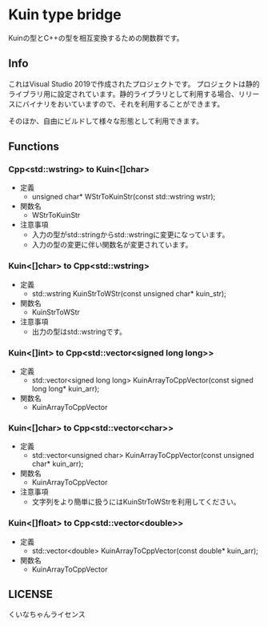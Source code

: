 # Kuin type bridge

Kuinの型とC++の型を相互変換するための関数群です。

## Info

これはVisual Studio 2019で作成されたプロジェクトです。
プロジェクトは静的ライブラリ用に設定されています。静的ライブラリとして利用する場合、リリースにバイナリをおいていますので、それを利用することができます。

そのほか、自由にビルドして様々な形態として利用できます。

## Functions

### Cpp\<std::wstring> to Kuin<[]char>

- 定義
  - unsigned char* WStrToKuinStr(const std::wstring wstr);
- 関数名
  - WStrToKuinStr
- 注意事項
  - 入力の型がstd::stringからstd::wstringに変更になっています。
  - 入力の型の変更に伴い関数名が変更されています。

### Kuin<[]char> to Cpp\<std::wstring>

- 定義
  - std::wstring KuinStrToWStr(const unsigned char* kuin_str);
- 関数名
  - KuinStrToWStr
- 注意事項
  - 出力の型はstd::wstringです。

### Kuin<[]int> to Cpp\<std::vector\<signed long long>>

- 定義
  - std::vector\<signed long long> KuinArrayToCppVector(const signed long long* kuin_arr);
- 関数名
  - KuinArrayToCppVector

### Kuin<[]char> to Cpp\<std::vector\<char>>

- 定義
  - std::vector\<unsigned char> KuinArrayToCppVector(const unsigned char* kuin_arr);
- 関数名
  - KuinArrayToCppVector
- 注意事項
  - 文字列をより簡単に扱うにはKuinStrToWStrを利用してください。

### Kuin<[]float> to Cpp\<std::vector\<double>>

- 定義
  - std::vector\<double> KuinArrayToCppVector(const double* kuin_arr);
- 関数名
  - KuinArrayToCppVector

## LICENSE

くいなちゃんライセンス
